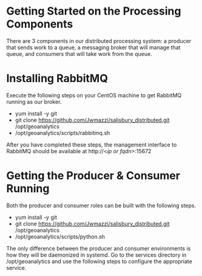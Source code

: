 # Getting Started on the Processing Components

There are 3 components in our distributed processing system: a producer that sends work to a queue, a messaging broker
that will manage that queue, and consumers that will take work from the queue. 

# Installing RabbitMQ

Execute the following steps on your CentOS machine to get RabbitMQ running as our broker. 
* yum install -y git
* git clone https://github.com/Jwmazzi/salisbury_distributed.git /opt/geoanalytics
* /opt/geoanalytics/scripts/rabbitmq.sh

After you have completed these steps, the management interface to RabbitMQ should be available at 
http://\<_ip or fqdn_\>:15672

# Getting the Producer & Consumer Running

Both the producer and consumer roles can be built with the following steps. 

* yum install -y git
* git clone https://github.com/Jwmazzi/salisbury_distributed.git /opt/geoanalytics
* /opt/geoanalytics/scripts/python.sh

The only difference between the producer and consumer environments is how they will be daemonized in systemd. Go to the
services directory in /opt/geoanalytics and use the following steps to configure the appropriate service. 